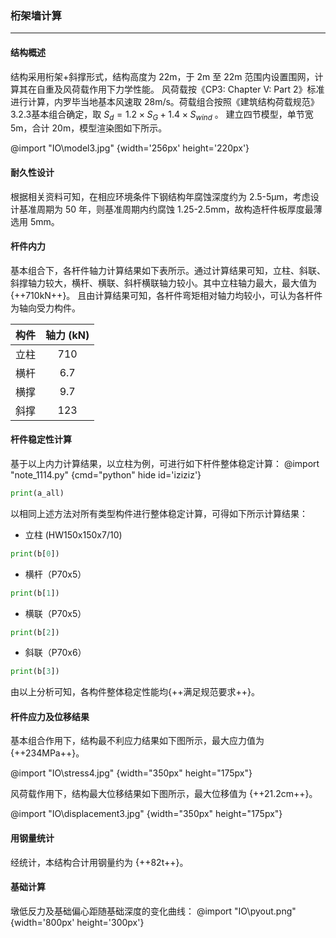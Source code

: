 ### 桁架墙计算
---

#### 结构概述
结构采用桁架+斜撑形式，结构高度为 22m，于 2m 至 22m 范围内设置围网，计算其在自重及风荷载作用下力学性能。
风荷载按《CP3: Chapter V: Part 2》标准进行计算，内罗毕当地基本风速取 28m/s。荷载组合按照《建筑结构荷载规范》3.2.3基本组合确定，取 $S_d=1.2 \times S_G + 1.4 \times S_{wind}$ 。
建立四节模型，单节宽 5m，合计 20m，模型渲染图如下所示。

@import "IO\model3.jpg" {width='256px' height='220px'}

#### 耐久性设计
根据相关资料可知，在相应环境条件下钢结构年腐蚀深度约为 2.5-5μm，考虑设计基准周期为 50 年，则基准周期内约腐蚀 1.25-2.5mm，故构造杆件板厚度最薄选用 5mm。

#### 杆件内力
基本组合下，各杆件轴力计算结果如下表所示。通过计算结果可知，立柱、斜联、斜撑轴力较大，横杆、横联、斜杆横联轴力较小。其中立柱轴力最大，最大值为 {++710kN++}。
且由计算结果可知，各杆件弯矩相对轴力均较小，可认为各杆件为轴向受力构件。

构件|轴力 (kN)
:--:|:--:
立柱|710
横杆|6.7
横撑|9.7
斜撑|123


#### 杆件稳定性计算
基于以上内力计算结果，以立柱为例，可进行如下杆件整体稳定计算：
@import "note_1114.py" {cmd="python" hide id='iziziz'}

```python {cmd continue='iziziz' hide output="markdown"}
print(a_all)
```
以相同上述方法对所有类型构件进行整体稳定计算，可得如下所示计算结果：
* 立柱 (HW150x150x7/10)
```python {cmd continue='iziziz' hide output="markdown"}
print(b[0])
```
* 横杆（P70x5）
```python {cmd continue='iziziz' hide output="markdown"}
print(b[1])
```
* 横联（P70x5）
```python {cmd continue='iziziz' hide output="markdown"}
print(b[2])
```
* 斜联（P70x6）
```python {cmd continue='iziziz' hide output="markdown"}
print(b[3])
```

由以上分析可知，各构件整体稳定性能均{++满足规范要求++}。


#### 杆件应力及位移结果
基本组合作用下，结构最不利应力结果如下图所示，最大应力值为 {++234MPa++}。

@import "IO\stress4.jpg" {width="350px" height="175px"}

风荷载作用下，结构最大位移结果如下图所示，最大位移值为 {++21.2cm++}。

@import "IO\displacement3.jpg" {width="350px" height="175px"}

#### 用钢量统计
经统计，本结构合计用钢量约为 {++82t++}。

#### 基础计算
墩低反力及基础偏心距随基础深度的变化曲线：
@import "IO\pyout.png" {width='800px' height='300px'}




